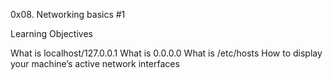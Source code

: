 0x08. Networking basics #1

Learning Objectives

What is localhost/127.0.0.1
What is 0.0.0.0
What is /etc/hosts
How to display your machine’s active network interfaces
